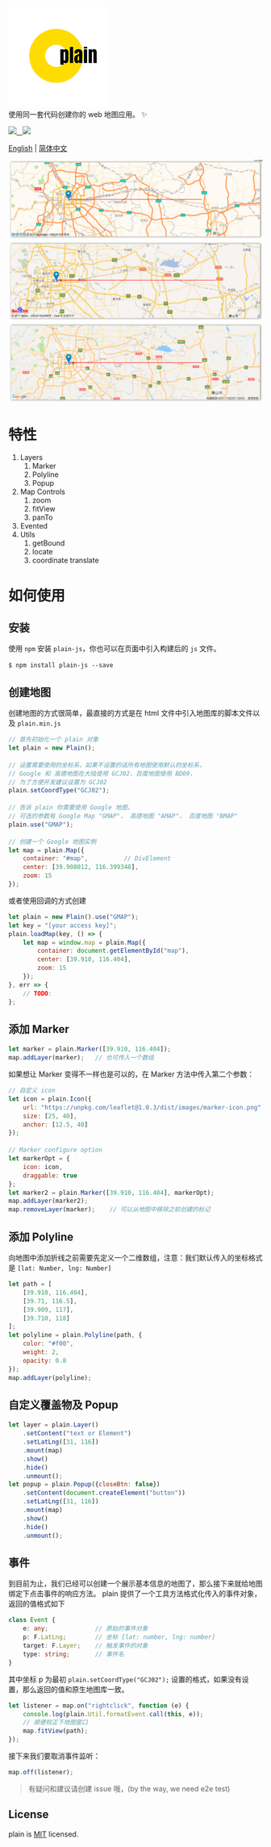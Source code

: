 <a href="https://github.com/XingzheFE/plain">
    <img src="https://raw.githubusercontent.com/XingzheFE/plain/HEAD/images/logo.png" alt="">
    <br/>
</a>
使用同一套代码创建你的 web 地图应用。 ✨
<p>
    <a href="https://www.npmjs.com/package/plain-js">
        <img src="https://img.shields.io/npm/v/plain-js.svg">
    </a>
    <a href="https://travis-ci.org/XingzheFE/plain">
        <img src="https://travis-ci.org/XingzheFE/plain.svg?branch=master" alt="">
    </a>
    <a href="https://www.npmjs.com/package/plain-js">
        <img src="https://img.shields.io/npm/dt/plain-js.svg" alt="">
    </a>
    <a href="/Dafrok/vue-baidu-map/blob/master">
        <img src="https://img.shields.io/github/license/XingzheFE/plain.svg">
    </a>
</p>

[English](./README.en.md) | [简体中文](./README.md)

![example](./images/example.png)


# 特性
1. Layers
    1. Marker
    2. Polyline
    3. Popup
2. Map Controls
    1. zoom
    2. fitView
    3. panTo
3. Evented
4. Utils
    1. getBound
    2. locate
    3. coordinate translate

# 如何使用

## 安装
使用 `npm` 安装 `plain-js`，你也可以在页面中引入构建后的 `js` 文件。

`$ npm install plain-js --save`

## 创建地图
创建地图的方式很简单，最直接的方式是在 html 文件中引入地图库的脚本文件以及 `plain.min.js`
```javascript
// 首先初始化一个 plain 对象
let plain = new Plain();

// 设置需要使用的坐标系，如果不设置的话所有地图使用默认的坐标系，
// Google 和 高德地图在大陆使用 GCJ02，百度地图使用 BD09，
// 为了方便开发建议设置为 GCJ02
plain.setCoordType("GCJ02");

// 告诉 plain 你需要使用 Google 地图，
// 可选的参数有 Google Map "GMAP"， 高德地图 "AMAP"， 百度地图 "BMAP"
plain.use("GMAP");

// 创建一个 Google 地图实例
let map = plain.Map({
    container: "#map",          // DivElement
    center: [39.908012, 116.399348],
    zoom: 15
});
```
或者使用回调的方式创建
```javascript
let plain = new Plain().use("GMAP");
let key = "[your access key]";
plain.loadMap(key, () => {
    let map = window.map = plain.Map({
        container: document.getElementById("map"),
        center: [39.910, 116.404],
        zoom: 15
    });
}, err => {
    // TODO:
};

```

## 添加 Marker
```javascript
let marker = plain.Marker([39.910, 116.404]);
map.addLayer(marker);   // 也可传入一个数组
```
如果想让 Marker 变得不一样也是可以的，在 Marker 方法中传入第二个参数：
```javascript
// 自定义 icon
let icon = plain.Icon({
    url: "https://unpkg.com/leaflet@1.0.3/dist/images/marker-icon.png",
    size: [25, 40],
    anchor: [12.5, 40]
});

// Marker configure option
let markerOpt = {
    icon: icon,
    draggable: true
};
let marker2 = plain.Marker([39.910, 116.404], markerOpt);
map.addLayer(marker2);
map.removeLayer(marker);    // 可以从地图中移除之前创建的标记
```

## 添加 Polyline
向地图中添加折线之前需要先定义一个二维数组，注意：我们默认传入的坐标格式是 `[lat: Number, lng: Number]`
```javascript
let path = [
    [39.910, 116.404],
    [39.71, 116.5],
    [39.909, 117],
    [39.710, 118]
];
let polyline = plain.Polyline(path, {
    color: "#f00",
    weight: 2,
    opacity: 0.8
});
map.addLayer(polyline);
```

## 自定义覆盖物及 Popup
```javascript
let layer = plain.Layer()
    .setContent("text or Element")
    .setLatLng([31, 116])
    .mount(map)
    .show()
    .hide()
    .unmount();
let popup = plain.Popup({closeBtn: false})
    .setContent(document.createElement("button"))
    .setLatLng([31, 116])
    .mount(map)
    .show()
    .hide()
    .unmount();
```

## 事件
到目前为止，我们已经可以创建一个展示基本信息的地图了，那么接下来就给地图绑定下点击事件的响应方法。
plain 提供了一个工具方法格式化传入的事件对象，返回的值格式如下
```typescript
class Event {
    e: any;             // 原始的事件对象
    p: F.LatLng;        // 坐标 [lat: number, lng: number]
    target: F.Layer;    // 触发事件的对象
    type: string;       // 事件名
}
```
其中坐标 p 为最初 `plain.setCoordType("GCJ02");` 设置的格式，如果没有设置，那么返回的值和原生地图库一致。
```javascript
let listener = map.on("rightclick", function (e) {
    console.log(plain.Util.formatEvent.call(this, e));
    // 顺便校正下地图窗口
    map.fitView(path);
});
```
接下来我们要取消事件监听：
```javascript
map.off(listener);
```
> 有疑问和建议请创建 issue 哦，(by the way, we need e2e test)

## License

plain is [MIT](./LICENSE) licensed.
